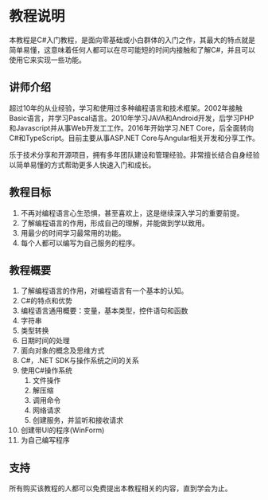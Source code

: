 # 教程说明

本教程是C#入门教程，是面向零基础或小白群体的入门之作，其最大的特点就是简单易懂，这意味着任何人都可以在尽可能短的时间内接触和了解C#，并且可以使用它来实现一些功能。

## 讲师介绍

超过10年的从业经验，学习和使用过多种编程语言和技术框架。2002年接触Basic语言，并学习Pascal语言。2010年学习JAVA和Android开发，后学习PHP和Javascript并从事Web开发工工作。2016年开始学习.NET Core，后全面转向C#和TypeScript。目前主要从事ASP.NET Core与Angular相关开发和分享工作。

乐于技术分享和开源项目，拥有多年团队建设和管理经验。非常擅长结合自身经验以简单易懂的方式帮助更多人快速入门和成长。

## 教程目标

1. 不再对编程语言心生恐惧，甚至喜欢上，这是继续深入学习的重要前提。
2. 了解编程语言的作用，形成自己的理解，并能做到学以致用。
3. 用最少的时间学习最常用的功能。
4. 每个人都可以编写为自己服务的程序。

## 教程概要

1. 了解编程语言的作用，对编程语言有一个基本的认知。
2. C#的特点和优势
3. 编程语言通用概要：变量，基本类型，控件语句和函数
4. 字符串
5. 类型转换
6. 日期时间的处理
7. 面向对象的概念及思维方式
8. C#，.NET SDK与操作系统之间的关系
9. 使用C#操作系统
   1. 文件操作
   2. 解压缩
   3. 调用命令
   4. 网络请求
   5. 创建服务，并监听和接收请求
10. 创建带UI的程序(WinForm)
11. 为自己编写程序

## 支持

所有购买该教程的人都可以免费提出本教程相关的内容，直到学会为止。
